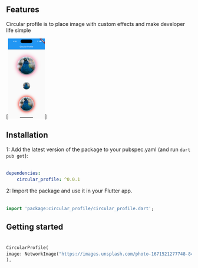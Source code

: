 
## Features

Circular profile is to place image with custom effects and make developer life simple

[<img src="https://github.com/shahbajjamil/circular_profile/blob/assets/s1.png?raw=true" width="100" />]

## Installation

1: Add the latest version of the package to your pubspec.yaml (and run `dart pub get`):

```yaml

dependencies:
    circular_profile: ^0.0.1

```

2: Import the package and use it in your Flutter app.

```dart

import 'package:circular_profile/circular_profile.dart';

```

## Getting started

```dart

CircularProfile(
image: NetworkImage("https://images.unsplash.com/photo-1671521277748-843a8128f7bb?ixlib=rb-4.0.3&ixid=MnwxMjA3fDB8MHxlZGl0b3JpYWwtZmVlZHwyNHx8fGVufDB8fHx8&auto=format&fit=crop&w=900&q=60"),
),

```
